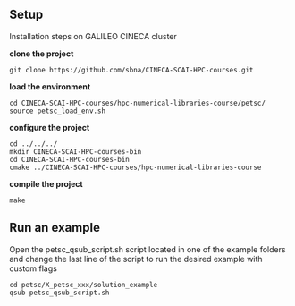 ## Setup
Installation steps on GALILEO CINECA cluster

**clone the project**

    git clone https://github.com/sbna/CINECA-SCAI-HPC-courses.git
    
**load the environment**

    cd CINECA-SCAI-HPC-courses/hpc-numerical-libraries-course/petsc/
    source petsc_load_env.sh    

**configure the project**

    cd ../../../
    mkdir CINECA-SCAI-HPC-courses-bin
    cd CINECA-SCAI-HPC-courses-bin
    cmake ../CINECA-SCAI-HPC-courses/hpc-numerical-libraries-course
    
**compile the project**

    make

## Run an example
Open the petsc_qsub_script.sh script located in one of the example folders and change the last line of the script to run the desired example with custom flags

    cd petsc/X_petsc_xxx/solution_example
    qsub petsc_qsub_script.sh
